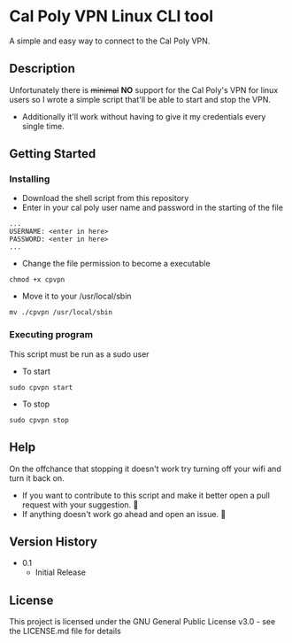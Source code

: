 
# Cal Poly VPN Linux CLI tool

A simple and easy way to connect to the Cal Poly VPN.

## Description

Unfortunately there is ~~minimal~~ **NO** support for the Cal Poly's VPN for linux users so I wrote a simple script that'll be able to start and stop the VPN. 
* Additionally it'll work without having to give it my credentials every single time.

## Getting Started

### Installing
* Download the shell script from this repository 
* Enter in your cal poly user name and password in the starting of the file

```
...
USERNAME: <enter in here>
PASSWORD: <enter in here>
...
```
* Change the file permission to become a executable
```
chmod +x cpvpn
```
* Move it to your /usr/local/sbin
```
mv ./cpvpn /usr/local/sbin
```

### Executing program

This script must be run as a sudo user
* To start
```
sudo cpvpn start
```
* To stop
```
sudo cpvpn stop
```

## Help

On the offchance that stopping it doesn't work try turning off your wifi and turn it back on.

* If you want to contribute to this script and make it better open a pull request with your suggestion. :rocket:
* If anything doesn't work go ahead and open an issue. :rotating_light:

## Version History

* 0.1
    * Initial Release

## License

This project is licensed under the GNU General Public License v3.0 - see the LICENSE.md file for details

